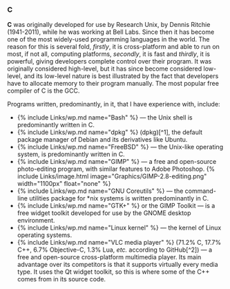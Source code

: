 ### C
**C** was originally developed for use by Research Unix, by Dennis Ritchie (1941-2011), while he was working at Bell Labs. Since then it has become one of the most widely-used programming languages in the world. The reason for this is several fold, *firstly*, it is cross-platform and able to run on most, if not all, computing platforms, *secondly*, it is fast and *thirdly*, it is powerful, giving developers complete control over their program. It was originally considered high-level, but it has since become considered low-level, and its low-level nature is best illustrated by the fact that developers have to allocate memory to their program manually. The most popular free compiler of C is the GCC.

Programs written, predominantly, in it, that I have experience with, include:

* {% include Links/wp.md name="Bash" %} &mdash; the Unix shell is predominantly written in C.
* {% include Links/wp.md name="dpkg" %} (dpkg)[^1], the default package manager of Debian and its derivatives like Ubuntu.
* {% include Links/wp.md name="FreeBSD" %} &mdash; the Unix-like operating system, is predominantly written in C.
* {% include Links/wp.md name="GIMP" %} &mdash; a free and open-source photo-editing program, with similar features to Adobe Photoshop.
{% include Links/image.html image="Graphics/GIMP-2.8-editing.png" width="1100px" float="none" %}
* {% include Links/wp.md name="GNU Coreutils" %} &mdash; the command-line utilities package for &#42;nix systems is written predominantly in C.
* {% include Links/wp.md name="GTK+" %} or the GIMP Toolkit &mdash; is a free widget toolkit developed for use by the GNOME desktop environment.
* {% include Links/wp.md name="Linux kernel" %} &mdash; the kernel of Linux operating systems.
* {% include Links/wp.md name="VLC media player" %} (71.2% C, 17.7% C++, 6.7% Objective-C, 1.3% Lua, *etc.* according to GitHub[^2]) &mdash; a free and open-source cross-platform multimedia player. Its main advantage over its competitors is that it supports virtually every media type. It uses the Qt widget toolkit, so this is where some of the C++ comes from in its source code.
